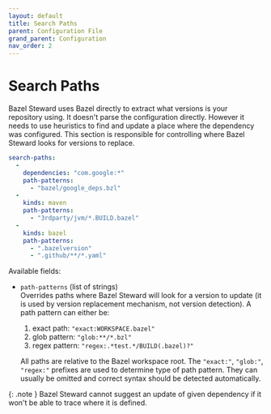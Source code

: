 ```yaml
---
layout: default
title: Search Paths
parent: Configuration File
grand_parent: Configuration
nav_order: 2
---
```


# Search Paths

Bazel Steward uses Bazel directly to extract what versions is your repository using. It doesn't parse the configuration directly. However it needs to use heuristics to find and update a place where the dependency was configured. This section is responsible for controlling where Bazel Steward looks for versions to replace.

```yaml
search-paths:
  -
    dependencies: "com.google:*"
    path-patterns:
      - "bazel/google_deps.bzl"
  -
    kinds: maven
    path-patterns:
      - "3rdparty/jvm/*.BUILD.bazel"
  -
    kinds: bazel
    path-patterns:
      - ".bazelversion"
      - ".github/**/*.yaml"
```

Available fields:
  * `path-patterns` (list of strings) <br/>
    Overrides paths where Bazel Steward will look for a version to update 
    (it is used by version replacement mechanism, not version detection). 
    A path pattern can either be:
    1. exact path: `"exact:WORKSPACE.bazel"`
    2. glob pattern: `"glob:**/*.bzl"`
    3. regex pattern: `"regex:.*test.*/BUILD(.bazel)?"`
    
    All paths are relative to the Bazel workspace root. 
    The `"exact:"`, `"glob:"`, `"regex:"` prefixes are used to determine type of path pattern. 
    They can usually be omitted and correct syntax should be detected automatically.

{: .note } 
Bazel Steward cannot suggest an update of given dependency if it won't be able to trace where it is defined. 